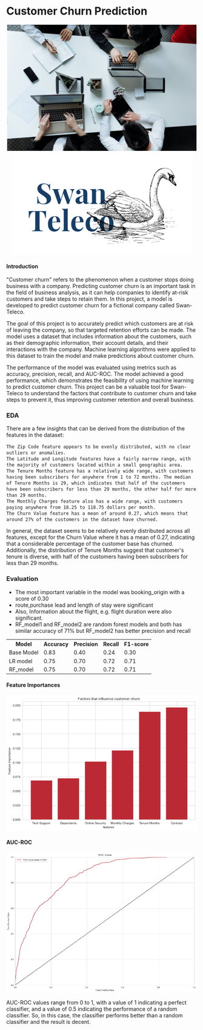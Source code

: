 # Customer Churn Prediction
 
<div class="row" style="text-align:center;">
    <img src="images/cover_pic.jpg" width="500">
    <img src="images/logo.png" >
</div>

#### Introduction

"Customer churn" refers to the phenomenon when a customer stops doing business with a company. Predicting customer churn is an important task in the field of business analysis, as it can help companies to identify at-risk customers and take steps to retain them. In this project, a model is developed to predict customer churn for a fictional company called Swan-Teleco.

The goal of this project is to accurately predict which customers are at risk of leaving the company, so that targeted retention efforts can be made. The model uses a dataset that includes information about the customers, such as their demographic information, their account details, and their interactions with the company. Machine learning algorithms were applied to this dataset to train the model and make predictions about customer churn.

The performance of the model was evaluated using metrics such as accuracy, precision, recall, and AUC-ROC. The model achieved a good performance, which demonstrates the feasibility of using machine learning to predict customer churn. This project can be a valuable tool for Swan-Teleco to understand the factors that contribute to customer churn and take steps to prevent it, thus improving customer retention and overall business.


### EDA

There are a few insights that can be derived from the distribution of the features in the dataset:

    The Zip Code feature appears to be evenly distributed, with no clear outliers or anomalies.
    The Latitude and Longitude features have a fairly narrow range, with the majority of customers located within a small geographic area.
    The Tenure Months feature has a relatively wide range, with customers having been subscribers for anywhere from 1 to 72 months. The median of Tenure Months is 29, which indicates that half of the customers have been subscribers for less than 29 months, the other half for more than 29 months.
    The Monthly Charges feature also has a wide range, with customers paying anywhere from 18.25 to 118.75 dollars per month.
    The Churn Value feature has a mean of around 0.27, which means that around 27% of the customers in the dataset have churned.

In general, the dataset seems to be relatively evenly distributed across all features, except for the Churn Value where it has a mean of 0.27, indicating that a considerable percentage of the customer base has churned. Additionally, the distribution of Tenure Months suggest that customer's tenure is diverse, with half of the customers having been subscribers for less than 29 months.

### Evaluation

<ul>
    <li> 
        The most important variable in the model was booking_origin with a score of 0.30
    </li> 
    <li>route,purchase lead and length of stay were significant
    </li>
    <li>  
        Also, Information about the flight, e.g. flight
        duration were also significant.
    </li> 
    <li> 
        RF_model1 and RF_model2 are random forest models and both has similar accuracy of 71% but RF_model2 has better precision and recall
    </li> 
</ul>

<table>

<tr>
    <th>Model</th>
    <th>Accuracy</th>
    <th>Precision</th>
    <th>Recall</th>
    <th>F1-score</th>
</tr>

<tr>
    <td>Base Model</td>
    <td>0.83</td>
    <td>0.40</td>
    <td>0.24</td>
    <td>0.30</td>
</tr>

<tr>
    <td>LR model</td>
    <td>0.75</td>
    <td>0.70</td>
    <td>0.72</td>
    <td>0.71</td>
</tr>
<tr>
    <td>RF_model</td>
    <td>0.75</td>
    <td>0.70</td>
    <td>0.72</td>
    <td>0.71</td>
</tr>
</table>



#### Feature Importances


<img src="images/factors.png">


#### AUC-ROC


<img src="images/AUC.png" width="700">

AUC-ROC values range from 0 to 1, with a value of 1 indicating a perfect classifier, and a value of 0.5 indicating the performance of a random classifier. So, in this case, the classifier performs better than a random classifier and the result is decent.

